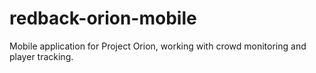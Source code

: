 # redback-orion-mobile
Mobile application for Project Orion, working with crowd monitoring and player tracking.
